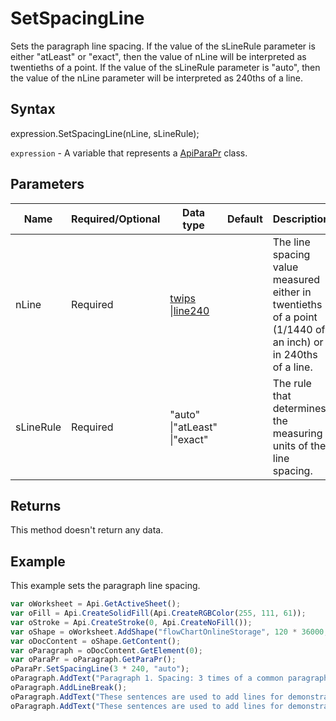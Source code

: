 # SetSpacingLine

Sets the paragraph line spacing. If the value of the sLineRule parameter is either "atLeast" or "exact", then the value of nLine will be interpreted as twentieths of a point. If the value of the sLineRule parameter is "auto", then the value of the nLine parameter will be interpreted as 240ths of a line.

## Syntax

expression.SetSpacingLine(nLine, sLineRule);

`expression` - A variable that represents a [ApiParaPr](../ApiParaPr.md) class.

## Parameters

| **Name** | **Required/Optional** | **Data type** | **Default** | **Description** |
| ------------- | ------------- | ------------- | ------------- | ------------- |
| nLine | Required | [twips](../../Enumeration/twips.md) &#124;[line240](../../Enumeration/line240.md) |  | The line spacing value measured either in twentieths of a point (1/1440 of an inch) or in 240ths of a line. |
| sLineRule | Required | "auto" &#124;"atLeast" &#124;"exact" |  | The rule that determines the measuring units of the line spacing. |

## Returns

This method doesn't return any data.

## Example

This example sets the paragraph line spacing.

```javascript
var oWorksheet = Api.GetActiveSheet();
var oFill = Api.CreateSolidFill(Api.CreateRGBColor(255, 111, 61));
var oStroke = Api.CreateStroke(0, Api.CreateNoFill());
var oShape = oWorksheet.AddShape("flowChartOnlineStorage", 120 * 36000, 70 * 36000, oFill, oStroke, 0, 2 * 36000, 0, 3 * 36000);
var oDocContent = oShape.GetContent();
var oParagraph = oDocContent.GetElement(0);
var oParaPr = oParagraph.GetParaPr();
oParaPr.SetSpacingLine(3 * 240, "auto");
oParagraph.AddText("Paragraph 1. Spacing: 3 times of a common paragraph line spacing.");
oParagraph.AddLineBreak();
oParagraph.AddText("These sentences are used to add lines for demonstrative purposes. ");
oParagraph.AddText("These sentences are used to add lines for demonstrative purposes. ");
```
